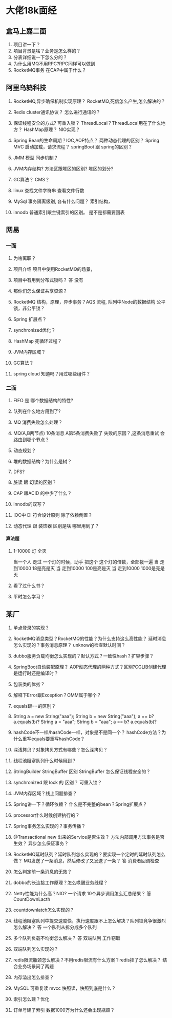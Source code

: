 # 大佬18k面经

## 盒马上嘉二面

1. 项目讲一下？
2. 项目背景是啥？业务是怎么样的？
3. 分表详细说一下怎么分的？
4. 为什么用MQ不用RPC?RPC同样可以做到
5. RocketMQ事务 在CAP中属于什么？

## 阿里乌鸫科技
1. RocketMQ,异步确保机制实现原理？
   RocketMQ,死信怎么产生,怎么解决的？
2. Redis cluster通讯协议？
   怎么进行通讯的？
3. 保证线程安全的方式?
   可重入锁？
   ThreadLocal？ThreadLocal用在了什么地方？
   HashMap原理？
   NIO实现？
4. Spring Bean的生命周期？IOC,AOP特点？
   两种动态代理的区别？
   Spring MVC 启动加载，请求流程？
   springBoot 跟 spring的区别？

5. JMM 模型 同步机制？

6. JVM内存结构?
   方法区跟堆区的区别?
   堆区的划分?
7. GC算法？
   CMS？
8. linux 
   查找文件字符串
   查看文件行数

9. MySql 
   事务隔离级别, 各有什么问题？
   索引结构，

10. innodb
    普通索引跟主键索引的区别。
    是不是都需要回表

## 网易

### 一面

1. 为啥离职？
2. 项目介绍 项目中使用RocketMQ的场景，
3. 项目中有用到分布式锁吗？
   答 没有
4. 那你们怎么保证共享资源？
5. RocketMQ 结构，原理，异步事务？AQS 流程, 队列中Node的数据结构 公平锁，非公平锁？

6. Spring 扩展点？

7. synchronized优化？

8. HashMap 死循环过程？

9. JVM内存区域？

10. GC算法？

11. spring cloud 知道吗？用过哪些组件？

### 二面

1. FIFO 是 哪个数据结构的特性?

2. 队列在什么地方用到了?

3. MQ 消费失败怎么处理？

4. MQ(A,B两节点) 10条消息 A第5条消费失败了 失败的原因？,这条消息重试 会路由到哪个节点？

5. 动态规划？

6. 堆的数据结构？为什么是树？

7. DFS? 

8. 脏读 跟 幻读的区别？

9. CAP 跟ACID 的中少了什么？

10. innodb的双写？

11. IOC中 DI 符合设计原则 除了依赖倒置？

12. 动态代理 跟 装饰器 区别是啥 哪里用到了？


#### 算法题

1. 1-10000 灯 全灭

   当一个人 走过 一个灯的时候，助手 把这个 这个灯的倍数，全部拨一遍
   当 走到10000  18是亮是灭
   当 走到10000  100是亮是灭
   当 走到10000  1000是亮是灭

2. 看了过什么书？

3. 平时怎么学习？


## 某厂

1. 单点登录的实现？
2. RocketMQ消息类型？RocketMQ的性能？为什么支持这么高性能？
   延时消息怎么实现的？事务消息原理？ unknow的检查默认时间？
3. dubbo服务负载均衡怎么实现的？默认方式？一致性hash？扩容步骤？
4. SpringBoot自动装配原理？
   AOP动态代理的两种方式？区别?CGLIB创建代理是运行时还是编译时？
5. 包装类的优劣？
6. 解释下Error跟Exception？OMM属于哪个？
7. equals跟==的区别？
8. String a = new String("aaa");
   String b = new String("aaa");
   a == b?
   a.equals(b)?
   String a = "aaa";
   String b = "aaa";
   a == b?
   a.equals(b)?

9. hashCode不一样/hashCode一样，对象是不是同一个？
   hashCode方法？为什么重写equals要重写hashCode？
10. 深浅拷贝？对象拷贝方式有哪些？怎么深拷贝？
11. 线程池阻塞队列什么时候用到？
12. StringBuilder StringBuffer 区别 StringBuffer 怎么保证线程安全的？
13. synchronized 跟 lock 的 区别？ 可重入锁？
14. JVM内存区域？线上问题排查？
15. Spring讲一下？循环依赖？
    什么是不完整的bean？Spring扩展点？
16. processor什么时候创建执行的？
17. Spring事务怎么实现的？事务传播？
18. @Transactional new 出来的Service是否生效？
    方法内部调用方法事务是否生效？
    异步怎么保证事务？
19. RocketMQ延时队列？延时队列怎么实现的？要实现一个定时的延时队列怎么做？
    MQ发送了一条消息，然后修改了又发送了一条？
    答 消费者回调检查
20. 怎么判定前一条消息的无效？
21. dobbo的长连接工作原理？怎么唤醒业务线程？
22. Netty性能为什么高？NIO?
    一个请求 10个异步调用怎么汇总结果？
    答 CountDownLacth
23. countdownlatch怎么实现的？
24. 线程池阻塞队列中提交速度快，执行速度跟不上怎么解决？队列锁竞争很激烈怎么解决？
    答 一个队列从拆分成多个队列
25. 多个队列负载不均衡怎么解决？
    答 双端队列 工作窃取
26. 双端队列怎么实现的？
27. redis限流瓶颈怎么解决？不用redis限流有什么方案？redis挂了怎么解决？
    结合业务场景问了两题
28. 内存溢出怎么排查？
29. MySQL 可重复读 mvcc 快照读，快照到底是什么？ 
30. 索引怎么建？优化
31. 订单号建了索引 数据1000万为什么还会出现瓶颈？